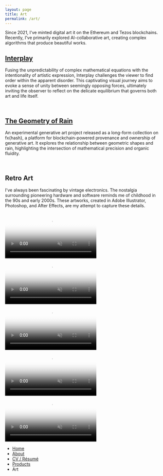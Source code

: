 ```yaml
---
layout: page
title: Art
permalink: /art/
---
```


<p class="sub-heading">Since 2021, I've minted digital art it on the Ethereum and Tezos blockchains. Recently, I've primarily explored AI-collaborative art, creating complex algorithms that produce beautiful works.</p>

<h2><a href="/art/interplay">Interplay</a></h2>
<p>Fusing the unpredictability of complex mathematical equations with the intentionality of artistic expression, Interplay challenges the viewer to find order within the apparent disorder. This captivating visual journey aims to evoke a sense of unity between seemingly opposing forces, ultimately inviting the observer to reflect on the delicate equilibrium that governs both art and life itself.</p>

<div class="gallery">
    <img src="/assets/images/example-1.jpg" alt="">
    <img src="/assets/images/example-2.jpg" alt="">
    <img src="/assets/images/example-3.jpg" alt="">
</div>

<h2><a href="https://www.fxhash.xyz/generative/26011" target="_blank">The Geometry of Rain</a></h2>
<p>An experimental generative art project released as a long-form collection on fx{hash}, a platform for blockchain-powered provenance and ownership of generative art. It explores the relationship between geometric shapes and rain, highlighting the intersection of mathematical precision and organic fluidity.</p>

<div class="gallery">
    <img src="/assets/images/geometry-of-rain-1.jpg" alt="">
    <img src="/assets/images/geometry-of-rain-2.jpg" alt="">
    <img src="/assets/images/geometry-of-rain-3.jpg" alt="">
</div>

<h2>Retro Art</h2>
<p>I've always been fascinating by vintage electronics. The nostalgia surrounding pioneering hardware and software reminds me of childhood in the 90s and early 2000s. These artworks, created in Adobe Illustrator, Photoshop, and After Effects, are my attempt to capture these details.</p>

<div class="gallery">
    <video src="https://assets.foundation.app/Yp/7t/QmWqgWCRAu3i2mRijPRZTx7MjsFR3n22mShdoLfxE7Yp7t/nft.mp4" poster="https://assets.foundation.app/Yp/7t/QmWqgWCRAu3i2mRijPRZTx7MjsFR3n22mShdoLfxE7Yp7t/nft.jpg" loop autoplay playsinline muted></video>
    <video src="https://assets.foundation.app/Ao/Rb/Qmat1vnGdnXwouugmuBmZ8uoLhD9MR28VvHZSmiY4NAoRb/nft.mp4" poster="https://assets.foundation.app/Ao/Rb/Qmat1vnGdnXwouugmuBmZ8uoLhD9MR28VvHZSmiY4NAoRb/nft.jpg" loop autoplay playsinline muted></video>
    <video src="https://assets.foundation.app/8U/Ej/QmT8EPj6Kthegun1Aw2nSL8DUQaj8tEAgNhgZPwa5S8UEj/nft.mp4" poster="https://assets.foundation.app/8U/Ej/QmT8EPj6Kthegun1Aw2nSL8DUQaj8tEAgNhgZPwa5S8UEj/nft.jpg" loop autoplay playsinline muted></video>
    <video src="https://assets.foundation.app/AW/pv/QmaAAX2qQj7KW8bkmhrAYaKut4o96o9CjAvTKQKarKAWpv/nft.mp4" poster="https://assets.foundation.app/AW/pv/QmaAAX2qQj7KW8bkmhrAYaKut4o96o9CjAvTKQKarKAWpv/nft.jpg" loop autoplay playsinline muted></video>
    <video src="https://assets.foundation.app/US/En/QmTCac6iUsjKG93FFyRAW6gMhkQD3gYNgsQJhUrr7sUSEn/nft.mp4" poster="https://assets.foundation.app/US/En/QmTCac6iUsjKG93FFyRAW6gMhkQD3gYNgsQJhUrr7sUSEn/nft.jpg" loop autoplay playsinline muted></video>
</div>

<ul class="text-2xl list-none mt-12 ml-0 pl-0">
    <li><a class="font-light" href="/">Home</a></li>
    <li><a class="font-light" href="/about">About</a></li>
    <li><a class="font-light" href="/resume">CV / Résumé</a></li>
    <li><a class="font-light" href="/products">Products</a></li>
    <li class="selected">Art</li>
</ul>
